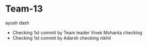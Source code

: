 # Team-13
ayush dash
 - Checking 1st commit by Team leader Vivek Mohanta
checking 
 - Checking 1st commit by Adarsh
checking nikhil